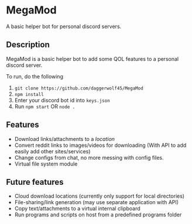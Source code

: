 # MegaMod
A basic helper bot for personal discord servers.
## Description
MegaMod is a basic helper bot to add some QOL features to a personal discord server.

To run, do the following
1. `git clone https://github.com/daggerwolf45/MegaMod`
2. `npm install`
3. Enter your discord bot id into `keys.json`
4. Run `npm start` OR `node .`
## Features
 - Download links/attachments to a *location*
 - Convert reddit links to images/videos for downloading (With API to add easily add other sites/services)
 - Change configs from chat, no more messing with config files.
 - Virtual file system module

## Future features
 - Cloud download locations (currently only support for local directories)
 - File-sharing/link generation (may use separate application with API)
 - Copy text/attachments to a virtual internal clipboard
 - Run programs and scripts on host from a predefined programs folder